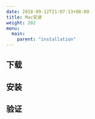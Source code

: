 ```yaml
---
date: 2018-09-12T21:07:13+08:00
title: Mac安装
weight: 202
menu:
  main:
    parent: "installation"
---
```


## 下载

## 安装

## 验证


